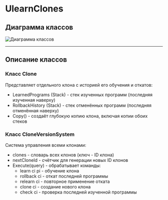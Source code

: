 # UlearnClones

## Диаграмма классов
![Диаграмма классов]([https://www.mermaidchart.com/raw/87e96f4c-6ec9-41c1-a2bb-79fd15f9415b?theme=light&version=v0.1&format=svg](https://www.mermaidchart.com/raw/377341e9-6cda-43c5-85d1-7ad16198d036?theme=light&version=v0.1&format=svg))

---

## Описание классов

### Класс Clone 
Представляет отдельного клона с историей его обучения и откатов:

- LearnedPrograms (Stack<string>) - стек изученных программ (последняя изученная наверху)
- RollbackHistory (Stack<string>) - стек отменённых программ (последняя отменённая наверху)
- Copy() - создаёт глубокую копию клона, включая копии обоих стеков

### Класс CloneVersionSystem
Система управления всеми клонами:

- clones - словарь всех клонов (ключ - ID клона)
- nextCloneId - счётчик для генерации новых ID клонов
- Execute(query) - обрабатывает команды:
  - learn ci pi - обучение клона
  - rollback ci - откат последней программы
  - relearn ci - повторное применение отката
  - clone ci - создание нового клона
  - check ci - проверка последней изученной программы
